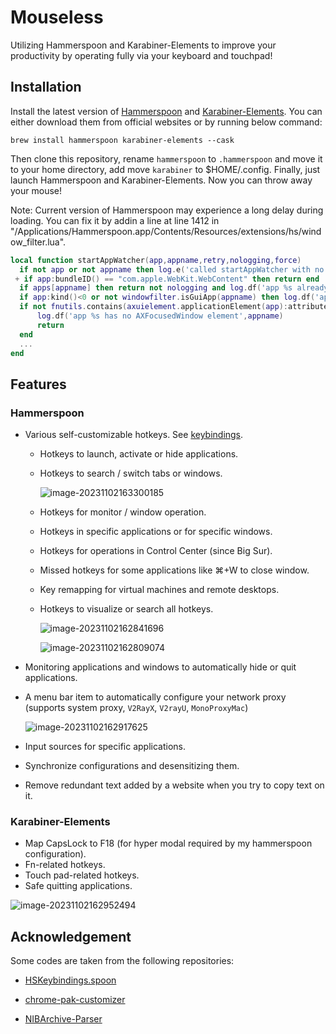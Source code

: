 # Mouseless

Utilizing Hammerspoon and Karabiner-Elements to improve your productivity by operating fully via your keyboard and touchpad!

## Installation

Install the latest version of [Hammerspoon](https://www.hammerspoon.org/) and [Karabiner-Elements](https://karabiner-elements.pqrs.org/). You can either download them from official websites or by running below command:

```shell
brew install hammerspoon karabiner-elements --cask
```

Then clone this repository, rename `hammerspoon` to `.hammerspoon` and move it to your home directory, add  move `karabiner` to $HOME/.config. Finally, just launch Hammerspoon and Karabiner-Elements. Now you can throw away your mouse!

Note: Current version of Hammerspoon may experience a long delay during loading. You can fix it by addin a line at line 1412 in "/Applications/Hammerspoon.app/Contents/Resources/extensions/hs/window_filter.lua".

```lua
local function startAppWatcher(app,appname,retry,nologging,force)
  if not app or not appname then log.e('called startAppWatcher with no app') return end
 + if app:bundleID() == "com.apple.WebKit.WebContent" then return end
  if apps[appname] then return not nologging and log.df('app %s already registered',appname) end
  if app:kind()<0 or not windowfilter.isGuiApp(appname) then log.df('app %s has no GUI',appname) return end
  if not fnutils.contains(axuielement.applicationElement(app):attributeNames() or {}, "AXFocusedWindow") then
      log.df('app %s has no AXFocusedWindow element',appname)
      return
  end
  ...
end
```

## Features

### Hammerspoon

- Various self-customizable hotkeys. See [keybindings](./hammerspoon/config/keybindings.json).

  - Hotkeys to launch, activate or hide applications.

  - Hotkeys to search / switch tabs or windows.

    ![image-20231102163300185](./assets/switch-tabs.png)

  - Hotkeys for monitor / window operation.

  - Hotkeys in specific applications or for specific windows.

  - Hotkeys for operations in Control Center (since Big Sur).

  - Missed hotkeys for some applications like ⌘+W to close window.

  - Key remapping for virtual machines and remote desktops.

  - Hotkeys to visualize or search all hotkeys.

    ![image-20231102162841696](./assets/show-keybindings.png)

    ![image-20231102162809074](./assets/search-keybindings.png)

- Monitoring applications and windows to automatically hide or quit applications.

- A menu bar item to automatically configure your network proxy (supports system proxy, `V2RayX`, `V2rayU`, `MonoProxyMac`)

  ![image-20231102162917625](./assets/proxymenu.png)

- Input sources for specific applications.

- Synchronize configurations and desensitizing them.

- Remove redundant text added by a website when you try to copy text on it.

### Karabiner-Elements

- Map CapsLock to F18 (for hyper modal required by my hammerspoon configuration).
- Fn-related hotkeys.
- Touch pad-related hotkeys.
- Safe quitting applications.

![image-20231102162952494](./assets/karabiner-complex.png)

## Acknowledgement

Some codes are taken from the following repositories:

- [HSKeybindings.spoon](https://github.com/Hammerspoon/Spoons/tree/master/Source/HSKeybindings.spoon)

- [chrome-pak-customizer](https://github.com/myfreeer/chrome-pak-customizer)

- [NIBArchive-Parser](https://github.com/MatrixEditor/nibarchive)
